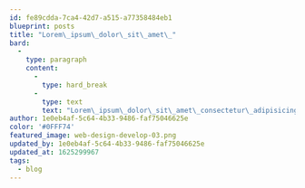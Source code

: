 ```yaml
---
id: fe89cdda-7ca4-42d7-a515-a77358484eb1
blueprint: posts
title: "Lorem\_ipsum\_dolor\_sit\_amet\_"
bard:
  -
    type: paragraph
    content:
      -
        type: hard_break
      -
        type: text
        text: "Lorem\_ipsum\_dolor\_sit\_amet\_consectetur\_adipisicing\_elit."
author: 1e0eb4af-5c64-4b33-9486-faf75046625e
color: '#0FFF74'
featured_image: web-design-develop-03.png
updated_by: 1e0eb4af-5c64-4b33-9486-faf75046625e
updated_at: 1625299967
tags:
  - blog
---
```


